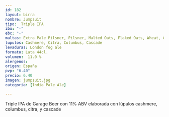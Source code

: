 ```yaml
---
id: 182
layout: birra
nombre: Jumpsuit
tipo:  Triple IPA
ibu: "-"
ebc: "-"
maltas: Extra Pale Pilsner, Pilsner, Malted Oats, Flaked Oats, Wheat, Chit
lupulos: Cashmere, Citra, Columbus, Cascade
levaduras: London fog ale
formato: Lata 44cl.
volumen:  11.0 %
alergenos: 
origen: España
pvp: "6.40"
precio: 6.40
imagen: jumpsuit.jpg
categoria: [India_Pale_Ale]

---
```

Triple IPA de Garage Beer con 11% ABV elaborada con lúpulos cashmere, columbus, citra, y cascade